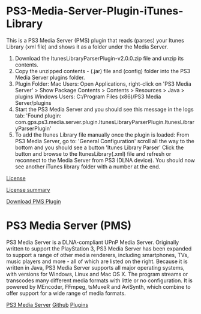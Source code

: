 # PS3-Media-Server-Plugin-iTunes-Library
This is a PS3 Media Server (PMS) plugin that reads (parses) your Itunes Library (xml file) and shows it as a folder under the Media Server.


1. Download the ItunesLibraryParserPlugin-v2.0.0.zip file and unzip its contents.
2. Copy the unzipped contents - (.jar) file and (config) folder into the PS3 Media Server
plugins folder.
3. Plugin Folder: 
Mac Users: Open Applications, right-click on 'PS3 Media Server' > Show Package Contents >
Contents > Resources > Java > plugins
Windows Users: C:/Program Files (x86)/PS3 Media Server/plugins
4. Start the PS3 Media Server and you should see this message in the logs tab:
'Found plugin: com.gps.ps3.media.server.plugin.ItunesLibraryParserPlugin.ItunesLibraryParserPlugin'
5. To add the Itunes Library file manually once the plugin is loaded:
From PS3 Media Server, go to:
'General Configuration'
scroll all the way to the bottom and you should see a button 'Itunes Library Parser'
Click the button and browse to the ItunesLibrary(.xml) file and refresh or reconnect to the Media 
Server from PS3 (DLNA device). You should now see another iTunes library folder with a number at the end.


[License](http://creativecommons.org/licenses/by/4.0/legalcode)

[License summary](http://creativecommons.org/licenses/by/4.0/)

[Download PMS Plugin](http://sourceforge.net/projects/ituneslibparser-pms/files/v2.0.0/ItunesLibraryParserPlugin-v2.0.0.zip/download)

# PS3 Media Server (PMS)

PS3 Media Server is a DLNA-compliant UPnP Media Server.
Originally written to support the PlayStation 3, PS3 Media Server has been expanded to support a range of other media renderers, including smartphones, TVs, music players and more - all of which are listed on the right.
Because it is written in Java, PS3 Media Server supports all major operating systems, with versions for Windows, Linux and Mac OS X.
The program streams or transcodes many different media formats with little or no configuration.
It is powered by MEncoder, FFmpeg, tsMuxeR and AviSynth, which combine to offer support for a wide range of media formats.

[PS3 Media Server](http://www.ps3mediaserver.org)
[Github](https://github.com/ps3mediaserver/ps3mediaserver)
[Plugins](http://www.ps3mediaserver.org/forum/viewtopic.php?f=12&t=9078)
